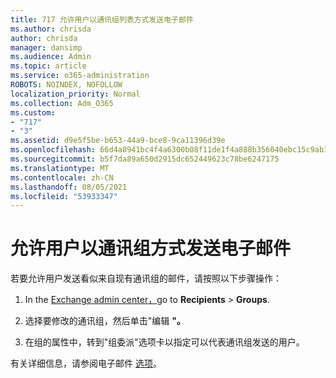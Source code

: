 ```yaml
---
title: 717 允许用户以通讯组列表方式发送电子邮件
ms.author: chrisda
author: chrisda
manager: dansimp
ms.audience: Admin
ms.topic: article
ms.service: o365-administration
ROBOTS: NOINDEX, NOFOLLOW
localization_priority: Normal
ms.collection: Adm_O365
ms.custom:
- "717"
- "3"
ms.assetid: d9e5f5be-b653-44a9-bce8-9ca11396d39e
ms.openlocfilehash: 66d4a8941bc4f4a6300b08f11de1f4a888b356040ebc15c9ab37677d19da82c4
ms.sourcegitcommit: b5f7da89a650d2915dc652449623c78be6247175
ms.translationtype: MT
ms.contentlocale: zh-CN
ms.lasthandoff: 08/05/2021
ms.locfileid: "53933347"
---
```

# <a name="allow-users-to-send-email-as-a-distribution-group"></a>允许用户以通讯组方式发送电子邮件

若要允许用户发送看似来自现有通讯组的邮件，请按照以下步骤操作：

1. In the [Exchange admin center，](https://outlook.office365.com/ecp/)go to **Recipients** \> **Groups**.

2. 选择要修改的通讯组，然后单击"编辑 **"。**

3. 在组的属性中，转到"组委派"选项卡以指定可以代表通讯组发送的用户。

有关详细信息，请参阅电子邮件 [选项](https://technet.microsoft.com/library/bb124513.aspx#groupdelegation)。
